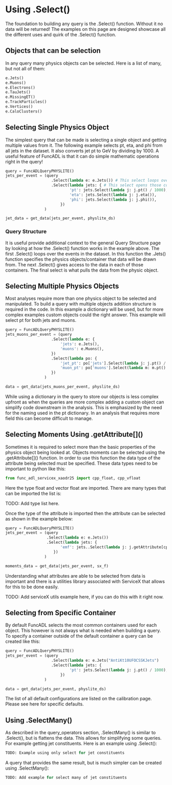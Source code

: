 # Using .Select()

The foundation to building any query is the .Select() function. Without it no data will be returned! The examples on this page are designed showcase all the different uses and quirk of the .Select() function.

## Objects that can be selection

In any query many physics objects can be selected. Here is a list of many, but not all of them:

```python
e.Jets()
e.Muons()
e.Electrons()
e.TauJets()
e.MissingET()
e.TrackParticles()
e.Vertices()
e.CaloClusters()
```

## Selecting Single Physics Object

The simplest query that can be made is selecting a single object and getting multiple values from it. The following example selects pt, eta, and phi from all jets in the dataset. It also converts jet pt to GeV by dividing by 1000. A useful feature of FuncADL is that it can do simple mathematic operations right in the query!

```python
query = FuncADLQueryPHYSLITE()
jets_per_event = (query
                    .Select(lambda e: e.Jets()) # This select loops over the events and specifies which containers we pass to the next loop
                    .Select(lambda jets: { # This select opens those containers
                            'pt': jets.Select(lambda j: j.pt() / 1000), # This .Select() loops over each object in the container and provides to data specified.
                            'eta': jets.Select(lambda j: j.eta()),
                            'phi': jets.Select(lambda j: j.phi()),
                        })
                 )

jet_data = get_data(jets_per_event, physlite_ds)
```

### Query Structure

It is useful provide additional context to the general Query Structure page by looking at how the .Select() function works in the example above. The first .Select() loops over the events in the dataset. In this function the .Jets() function specifies the physics objects/container that data will be drawn from. The next .Select() gives access to the data in each of those containers. The final select is what pulls the data from the physic object.

## Selecting Multiple Physics Objects

Most analyses require more than one physics object to be selected and manipulated. To build a query with multiple objects addition structure is required in the code. In this example a dictionary will be used, but for more complex examples custom objects could the right answer. This example will select pt for both jets and muons.

```python
query = FuncADLQueryPHYSLITE()
jets_muons_per_event = (query
                    .Select(lambda e: {
                        'jets': e.Jets(),
                        'muons': e.Muons(),
                    })
                    .Select(lambda po: {
                        'jet_pt': po['jets'].Select(lambda j: j.pt() / 1000),
                        'muon_pt': po['muons'].Select(lambda m: m.pt() / 1000),
                    })
                 )

data = get_data(jets_muons_per_event, physlite_ds)
```

While using a dictionary in the query to store our objects is less complex upfront as when the queries are more complex adding a custom object can simplify code downstream in the analysis. This is emphasized by the need for the naming used in the pt dictionary. In an analysis that requires more field this can become difficult to manage.

## Selecting Moments Using .getAttribute\[\]\(\)

Sometimes it is required to select more than the basic properties of the physics object being looked at. Objects moments can be selected using the .getAttribute\[\]\(\) function. In order to use this function the data type of the attribute being selected must be specified. These data types need to be important to python like this:

```python
from func_adl_servicex_xaodr25 import cpp_float, cpp_vfloat
```

Here the type float and vector float are imported. There are many types that can be imported the list is:

TODO: Add type list here.

Once the type of the attribute is imported then the attribute can be selected as shown in the example below:

```python
query = FuncADLQueryPHYSLITE()
jets_per_event = (query
                  .Select(lambda e: e.Jets())
                  .Select(lambda jets: {
                        'emf': jets..Select(lambda j: j.getAttribute[cpp_float]('EMFrac')),
                     })
                 )

moments_data = get_data(jets_per_event, sx_f)
```

Understanding what attributes are able to be selected from data is important and there is a utilities library associated with ServiceX that allows for this to be done easily.

TODO: Add serviceX utils example here, if you can do this with it right now.

## Selecting from Specific Container

By default FuncADL selects the most common containers used for each object. This however is not always what is needed when building a query. To specify a container outside of the default container a query can be created like this:

```python
query = FuncADLQueryPHYSLITE()
jets_per_event = (query
                    .Select(lambda e: e.Jets("AntiKt10UFOCSSKJets")
                    .Select(lambda jets: {
                            'pt': jets.Select(lambda j: j.pt() / 1000),
                        })
                 )

data = get_data(jets_per_event, physlite_ds)
```

The list of all default configurations are listed on the calibration page. Please see here for specific defaults.

## Using .SelectMany()

As described in the query_operators section, .SelectMany() is similar to .Select(), but is flattens the data. This allows for simplifying some queries. For example getting jet constituents. Here is an example using .Select():

```python
TODO: Example using only select for jet constituents
```

A query that provides the same result, but is much simpler can be created using .SelectMany():

```python
TODO: Add example for select many of jet constituents
```